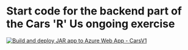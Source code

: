 # Start code for the backend part of the Cars 'R' Us ongoing exercise

[![Build and deploy JAR app to Azure Web App - CarsV1](https://github.com/mrbrogaardkaiser/carsrus/actions/workflows/main_carsv1.yml/badge.svg)](https://github.com/mrbrogaardkaiser/carsrus/actions/workflows/main_carsv1.yml)
